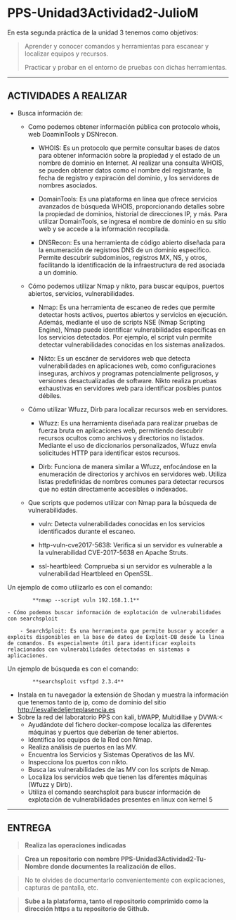 # PPS-Unidad3Actividad2-JulioM

En esta segunda práctica de la unidad 3 tenemos como objetivos:

> Aprender y conocer comandos y herramientas para escanear y localizar equipos y recursos.
>
> Practicar y probar en el entorno de pruebas con dichas herramientas.
---
## ACTIVIDADES A REALIZAR
- Busca información de:
	- Como podemos obtener información pública con protocolo whois, web DoaminTools y DSNrecon.

        - WHOIS: Es un protocolo que permite consultar bases de datos para obtener información sobre la propiedad y el estado de un nombre de dominio en Internet. Al realizar una consulta WHOIS, se pueden obtener datos como el nombre del registrante, la fecha de registro y expiración del dominio, y los servidores de nombres asociados. 

        - DomainTools: Es una plataforma en línea que ofrece servicios avanzados de búsqueda WHOIS, proporcionando detalles sobre la propiedad de dominios, historial de direcciones IP, y más. Para utilizar DomainTools, se ingresa el nombre de dominio en su sitio web y se accede a la información recopilada. 

        - DNSRecon: Es una herramienta de código abierto diseñada para la enumeración de registros DNS de un dominio específico. Permite descubrir subdominios, registros MX, NS, y otros, facilitando la identificación de la infraestructura de red asociada a un dominio.

	- Cómo podemos utilizar Nmap y nikto,   para buscar equipos, puertos abiertos, servicios, vulnerabilidades.

        - Nmap: Es una herramienta de escaneo de redes que permite detectar hosts activos, puertos abiertos y servicios en ejecución. Además, mediante el uso de scripts NSE (Nmap Scripting Engine), Nmap puede identificar vulnerabilidades específicas en los servicios detectados. Por ejemplo, el script vuln permite detectar vulnerabilidades conocidas en los sistemas analizados. 

        - Nikto: Es un escáner de servidores web que detecta vulnerabilidades en aplicaciones web, como configuraciones inseguras, archivos y programas potencialmente peligrosos, y versiones desactualizadas de software. Nikto realiza pruebas exhaustivas en servidores web para identificar posibles puntos débiles.

	- Cómo utilizar Wfuzz, Dirb para localizar recursos web en servidores.

        - Wfuzz: Es una herramienta diseñada para realizar pruebas de fuerza bruta en aplicaciones web, permitiendo descubrir recursos ocultos como archivos y directorios no listados. Mediante el uso de diccionarios personalizados, Wfuzz envía solicitudes HTTP para identificar estos recursos.

        - Dirb: Funciona de manera similar a Wfuzz, enfocándose en la enumeración de directorios y archivos en servidores web. Utiliza listas predefinidas de nombres comunes para detectar recursos que no están directamente accesibles o indexados.

	- Que scripts que podemos utilizar con Nmap para la búsqueda de vulnerabilidades.

        - vuln: Detecta vulnerabilidades conocidas en los servicios identificados durante el escaneo.

        - http-vuln-cve2017-5638: Verifica si un servidor es vulnerable a la vulnerabilidad CVE-2017-5638 en Apache Struts.

        - ssl-heartbleed: Comprueba si un servidor es vulnerable a la vulnerabilidad Heartbleed en OpenSSL.

Un ejemplo de como utilizarlo es con el comando:

            **nmap --script vuln 192.168.1.1**

	- Cómo podemos buscar información de explotación de vulnerabilidades con searchsploit

        - SearchSploit: Es una herramienta que permite buscar y acceder a exploits disponibles en la base de datos de Exploit-DB desde la línea de comandos. Es especialmente útil para identificar exploits relacionados con vulnerabilidades detectadas en sistemas o aplicaciones.

Un ejemplo de búsqueda es con el comando:

            **searchsploit vsftpd 2.3.4**


- Instala en tu navegador la extensión de Shodan y muestra la información que tenemos tanto de ip, como de dominio del sitio http://iesvalledeljerteplasencia.es 
- Sobre la red del laboratorio PPS con kali, bWAPP, Multidillae y DVWA:<
	- Ayudándote del fichero docker-compose localiza las diferentes máquinas y puertos que deberían de tener abiertos.
	- Identifica los equipos de la Red con Nmap.
	- Realiza análisis de puertos en las MV.
	- Encuentra los Servicios y Sistemas Operativos de las MV.
	- Inspecciona los puertos con nikto.
	- Busca las vulnerabilidades de las MV con los scripts de Nmap.
	- Localiza los servicios web que tienen las diferentes máquinas (Wfuzz y Dirb).
	- Utiliza el comando searchsploit para buscar información de explotación de vulnerabilidades presentes en linux con kernel 5
---	
## ENTREGA

>__Realiza las operaciones indicadas__

>__Crea un repositorio  con nombre PPS-Unidad3Actividad2-Tu-Nombre donde documentes la realización de ellos.__

> No te olvides de documentarlo convenientemente con explicaciones, capturas de pantalla, etc.

>__Sube a la plataforma, tanto el repositorio comprimido como la dirección https a tu repositorio de Github.__